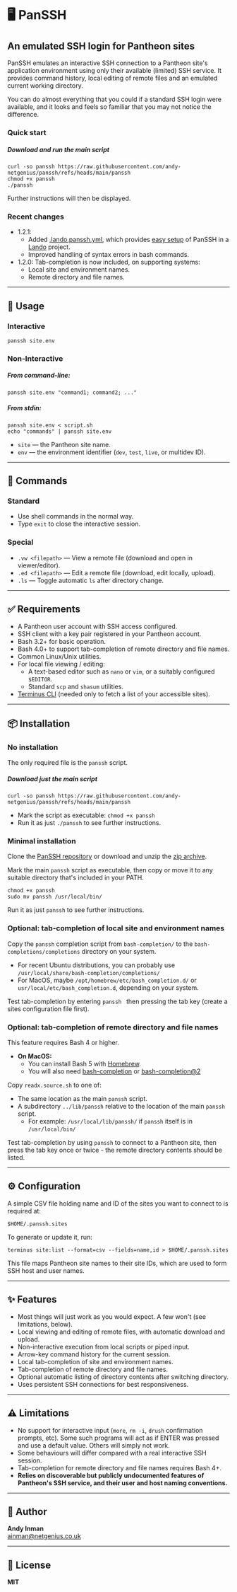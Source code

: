 # 🖥️ PanSSH
## An emulated SSH login for Pantheon sites

PanSSH emulates an interactive SSH connection to a Pantheon site's application environment using only their available (limited) SSH service. It provides command history, local editing of remote files and an emulated current working directory.

You can do almost everything that you could if a standard SSH login were available, and it looks and feels so familiar that you may not notice the difference.

### Quick start

##### Download and run the main script

```
curl -so panssh https://raw.githubusercontent.com/andy-netgenius/panssh/refs/heads/main/panssh
chmod +x panssh
./panssh
```
Further instructions will then be displayed.

### Recent changes
* 1.2.1:
  * Added [.lando.panssh.yml](https://github.com/andy-netgenius/panssh/blob/main/lando/.lando.panssh.yml), which provides [easy setup](https://github.com/andy-netgenius/panssh/blob/main/lando/README.md) of PanSSH in a [Lando](https://lando.dev/) project.
  * Improved handling of syntax errors in bash commands.
* 1.2.0: Tab-completion is now included, on supporting systems:
  * Local site and environment names.
  * Remote directory and file names.

---

## 📌 Usage

### Interactive
```
panssh site.env
```

### Non-Interactive

##### From command-line:
```
panssh site.env "command1; command2; ..."
```
##### From stdin:
```
panssh site.env < script.sh
echo "commands" | panssh site.env
```

- `site` — the Pantheon site name.
- `env` — the environment identifier (`dev`, `test`, `live`, or multidev ID).

---

## 🧰 Commands

### Standard
- Use shell commands in the normal way.
- Type `exit` to close the interactive session.

### Special
- `.vw <filepath>` — View a remote file (download and open in viewer/editor).
- `.ed <filepath>` — Edit a remote file (download, edit locally, upload).
- `.ls` — Toggle automatic `ls` after directory change.

---

## ✅ Requirements

- A Pantheon user account with SSH access configured.
- SSH client with a key pair registered in your Pantheon account.
- Bash 3.2+ for basic operation.
- Bash 4.0+ to support tab-completion of remote directory and file names.
- Common Linux/Unix utilities.
- For local file viewing / editing:
  - A text-based editor such as `nano` or `vim`, or a suitably configured `$EDITOR`.
  - Standard `scp` and `shasum` utilities.
- [Terminus CLI](https://pantheon.io/docs/terminus) (needed only to fetch a list of your accessible sites).

---

## 📦 Installation

### No installation

The only required file is the `panssh` script.

##### Download just the main script

```
curl -so panssh https://raw.githubusercontent.com/andy-netgenius/panssh/refs/heads/main/panssh
```
* Mark the script as executable: `chmod +x panssh`
* Run it as just `./panssh` to see further instructions.

### Minimal installation

Clone the [PanSSH repository](https://github.com/andy-netgenius/panssh) or download and unzip the [zip archive](https://github.com/andy-netgenius/panssh/archive/refs/heads/main.zip).

Mark the main `panssh` script as executable, then copy or move it to any suitable directory that's included in your PATH.

```
chmod +x panssh
sudo mv panssh /usr/local/bin/
```

Run it as just `panssh` to see further instructions.

### Optional: tab-completion of local site and environment names

Copy the `panssh` completion script from `bash-completion/` to the `bash-completions/completions` directory on your system.
* For recent Ubuntu distributions, you can probably use `/usr/local/share/bash-completion/completions/`
* For MacOS, maybe `/opt/homebrew/etc/bash_completion.d/` or `usr/local/etc/bash_completion.d`, depending on your system.

Test tab-completion by entering `panssh ` then pressing the tab key (create a sites configuration file first).

### Optional: tab-completion of remote directory and file names

This feature requires Bash 4 or higher. 

* **On MacOS:**
  * You can install Bash 5 with [Homebrew](https://formulae.brew.sh/formula/bash).
  * You will also need [bash-completion](https://formulae.brew.sh/formula/bash-completion) or [bash-completion@2](https://formulae.brew.sh/formula/bash-completion@2)

Copy `readx.source.sh` to one of:
  * The same location as the main `panssh` script.
  * A subdirectory `../lib/panssh` relative to the location of the main `panssh` script.
    * For example: `/usr/local/lib/panssh/` if `panssh` itself is in `/usr/local/bin/`

Test tab-completion by using `panssh` to connect to a Pantheon site, then press the tab key once or twice - the remote directory contents should be listed.

---

## ⚙️ Configuration

A simple CSV file holding name and ID of the sites you want to connect to is required at:

```
$HOME/.panssh.sites
```

To generate or update it, run:

```
terminus site:list --format=csv --fields=name,id > $HOME/.panssh.sites
```

This file maps Pantheon site names to their site IDs, which are used to form SSH host and user names.

---

## ✨ Features

- Most things will just work as you would expect. A few won't (see limitations, below).
- Local viewing and editing of remote files, with automatic download and upload.
- Non-interactive execution from local scripts or piped input.
- Arrow-key command history for the current session.
- Local tab-completion of site and environment names.
- Tab-completion of remote directory and file names.
- Optional automatic listing of directory contents after switching directory.
- Uses persistent SSH connections for best responsiveness.

---

## ⚠️ Limitations

- No support for interactive input (`more`, `rm -i`, `drush` confirmation prompts, etc). Some such programs will act as if ENTER was pressed and use a default value. Others will simply not work.
- Some behaviours will differ compared with a real interactive SSH session.
- Tab-completion for remote directory and file names requires Bash 4+.
- **Relies on discoverable but publicly undocumented features of Pantheon's SSH service, and their user and host naming conventions.**

---

## 👤 Author

**Andy Inman**  
[ainman@netgenius.co.uk](mailto:ainman@netgenius.co.uk)

---

## 🪪 License

**MIT**
